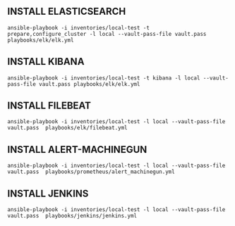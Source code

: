 ## INSTALL ELASTICSEARCH

```
ansible-playbook -i inventories/local-test -t prepare,configure_cluster -l local --vault-pass-file vault.pass  playbooks/elk/elk.yml 
```
## INSTALL KIBANA

```
ansible-playbook -i inventories/local-test -t kibana -l local --vault-pass-file vault.pass playbooks/elk/elk.yml 

```

## INSTALL FILEBEAT

```
ansible-playbook -i inventories/local-test -l local --vault-pass-file vault.pass  playbooks/elk/filebeat.yml 
```

## INSTALL ALERT-MACHINEGUN

```
ansible-playbook -i inventories/local-test -l local --vault-pass-file vault.pass  playbooks/prometheus/alert_machinegun.yml 
```

## INSTALL JENKINS

```
ansible-playbook -i inventories/local-test -l local --vault-pass-file vault.pass  playbooks/jenkins/jenkins.yml 
```
